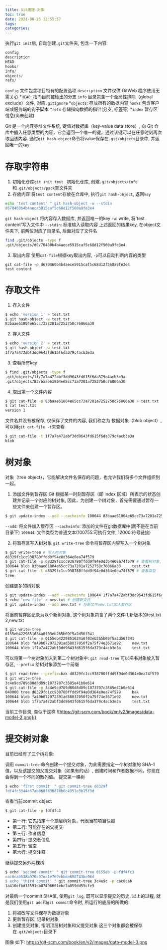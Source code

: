 ```yaml
---
title: Git原理-对象
toc: true
date: 2021-06-26 12:55:57
tags:
categories:
---
```


执行`git init`后, 自动创建`.git`文件夹, 包含一下内容:
```s
config
description
HEAD
hooks/
info/
objects/
refs/
```

`config` 文件包含项目特有的配置选项
`description` 文件仅供 GitWeb 程序使用无需关心
*`HEAD`: 指向目前被检出的分支
`info` 目录包含一个全局性排除（global exclude）文件, 对应`.gitignore`
*`objects`: 存放所有的数据内容
`hooks` 包含客户端或服务端的钩子脚本
*`refs` 存储指向数据的指针(分支, 标签等)
*`index` 暂存区信息(尚未创建)

Git 是一个内容寻址文件系统, 键值对数据库（key-value data store）, 向 Git 仓库中插入任意类型的内容，它会返回一个唯一的键，通过该键可以在任意时刻再次取回该内容. 通过`git hash-object`命令将value保存在`.git/objects`目录中, 并返回唯一的`key`


# 存取字符串
1. 初始化仓库`git init test `
初始化仓库, 创建`.git/objects/info`和`.git/objects/pack`空文件夹
2. 存放内容
将`test content`存放在仓库中, 执行`git hash-object`, 返回`key`
```sh
echo 'test content' " git hash-object -w --stdin
d670460b4b4aece5915caf5c68d12f560a9fe3e4
```
`git hash-object` 将内容存入数据库, 并返回唯一的key
`-w`: write, 将'test content'写入文件中
`--stdin`: 标准输入读取内容
上述返回的结果key, 在object文件夹下, 前两位对应了目录名, 后面对应了文件名
```sh
find .git/objects -type f
.git/objects/d6/70460b4b4aece5915caf5c68d12f560a9fe3e4
```
3. 取出内容
使用`cat-file`根据key取出内容, `-p`可以自动判断内容的类型
```
git cat-file -p d670460b4b4aece5915caf5c68d12f560a9fe3e4
test content
```

# 存取文件


1. 存入文件
```sh
$ echo 'version 1' > test.txt
$ git hash-object -w test.txt
83baae61804e65cc73a7201a7252750c76066a30
```
2. 存入文件
```sh
$ echo 'version 2' > test.txt
$ git hash-object -w test.txt
1f7a7a472abf3dd9643fd615f6da379c4acb3e3a
```
3. 查看所有key
```sh
$ find .git/objects -type f
.git/objects/1f/7a7a472abf3dd9643fd615f6da379c4acb3e3a
.git/objects/83/baae61804e65cc73a7201a7252750c76066a30
```

4. 取出第一个文件内容
```sh
$ git cat-file -p 83baae61804e65cc73a7201a7252750c76066a30 > test.txt
$ cat test.txt
version 1
```


文件名并没有被保存, 仅保存了文件的内容, 我们称之为 数据对象（blob object）,可以用`git cat-file -t`来查看
```sh
$ git cat-file -t 1f7a7a472abf3dd9643fd615f6da379c4acb3e3a
blob
```


# 树对象
对象（tree object），它能解决文件名保存的问题，也允许我们将多个文件组织到一起。 

1. 添加文件到暂存区
Git 根据某一时刻暂存区（即 index 区域）所表示的状态创建并记录一个对应的树对象, 因此，为创建一个树对象，首先需要通过暂存一些文件来创建一个暂存区。 
```sh
$ git update-index --add --cacheinfo 100644 83baae61804e65cc73a7201a7252750c76066a30 test.txt
```
`--add`: 将文件加入缓存区
`--cacheinfo`: 添加的文件在git数据库中(而不是在当前目录下)
`100644`: 文件类型为普通文本(100755:可执行文件, 12000:符号链接)

2. 将暂存区写入树对象
`git write-tree` 命令将暂存区内容写入一个树对象
```sh
$ git write-tree # 写入树对象
d8329fc1cc938780ffdd9f94e0d364e0ea74f579
$ git cat-file -p d8329fc1cc938780ffdd9f94e0d364e0ea74f579 # 查看树对象, -p自动判断为树对象
100644 blob 83baae61804e65cc73a7201a7252750c76066a30     test.txt
$ git cat-file -t d8329fc1cc938780ffdd9f94e0d364e0ea74f579 # 查看类型
tree
```

创建更多的树对象
```sh
$ git update-index --add --cacheinfo 100644 1f7a7a472abf3dd9643fd615f6da379c4acb3e3a test.txt # test.txt version2版本加入暂存区
$ echo 'new file' > new.txt # 创建新文件
$ git update-index --add new.txt # 将新文件new.txt加入暂存区
```
将当前暂存区记录为以个新树对象, 这个树对象包含了两个文件:1,新版本的test.txt 2,new.txt
```sh
$ git write-tree
0155eb4229851634a0f03eb265b69f5a2d56f341
$ git cat-file -p 0155eb4229851634a0f03eb265b69f5a2d56f341
100644 blob fa49b077972391ad58037050f2a75f74e3671e92     new.txt
100644 blob 1f7a7a472abf3dd9643fd615f6da379c4acb3e3a     test.txt
```

可以将第一个树对象加入到第二个树对象中:
`git read-tree` 可以把书对象放入暂存区, `--prefix` 给树对象添加一个前缀

```sh
$ git read-tree --prefix=bak d8329fc1cc938780ffdd9f94e0d364e0ea74f579
$ git write-tree
3c4e9cd789d88d8d89c1073707c3585e41b0e614
$ git cat-file -p 3c4e9cd789d88d8d89c1073707c3585e41b0e614
040000 tree d8329fc1cc938780ffdd9f94e0d364e0ea74f579     bak
100644 blob fa49b077972391ad58037050f2a75f74e3671e92     new.txt
100644 blob 1f7a7a472abf3dd9643fd615f6da379c4acb3e3a     test.txt
```
当前工作目录, 类似于这样
![https://git-scm.com/book/en/v2/images/data-model-2.png]()


# 提交树对象
目前已经有了三个树对象:


调用 `commit-tree` 命令创建一个提交对象，为此需要指定一个树对象的 SHA-1 值，以及该提交的父提交对象（如果有的话）,
创建时间和作者数据不同，你现在会得到一个不同的散列值。
提交第一棵树
```sh
$ echo 'first commit' " git commit-tree d8329f
fdf4fc3344e67ab068f836878b6c4951e3b15f3d
```
查看当前commit object
```sh
$ git cat-file -p fdf4fc3
```
- 第一行: 它先指定一个顶层树对象，代表当前项目快照
- 第二行: 可能存在的父提交
- 第三行: 作者信息
- 第四行: 提交者信息
- 第五行: 留空
- 第六行: 提交注释


继续提交另外两棵树
```sh
$ echo 'second commit' " git commit-tree 0155eb -p fdf4fc3
cac0cab538b970a37ea1e769cbbde608743bc96d
$ echo 'third commit' " git commit-tree 3c4e9c -p cac0cab
1a410efbd13591db07496601ebc7a059dd55cfe9
```

对最后一个commit SHA值, 使用`git log`, 既可以显示提交的历史.
以上的过程, 就是我们使用`git add`和`git commit`命令时, 所运行的底层的所做的:
1. 将被改写文件保存为数据对象
2. 更新暂存区, 记录树对象
3. 创建提交对象, 指明顶层树对象和父提交对象
这三个对象都会被保存在`.git/objects`目录下

图像 如下:
https://git-scm.com/book/en/v2/images/data-model-3.png